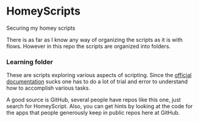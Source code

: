# HomeyScripts
Securing my homey scripts

There is as far as I know any way of organizing the scripts as it is with flows. However in this repo the scripts are organized into folders.

### Learning folder
These are scripts exploring various aspects of scripting. Since the [official documentation](https://athombv.github.io/node-homey-api/index.html) sucks one has to do a lot of trial and error to understand how to accomplish various tasks. 

A good source is GitHub, several people have repos like this one, just search for HomeyScript. Also, you can get hints by looking at the code for the apps that people generously keep in public repos here at GitHub.
